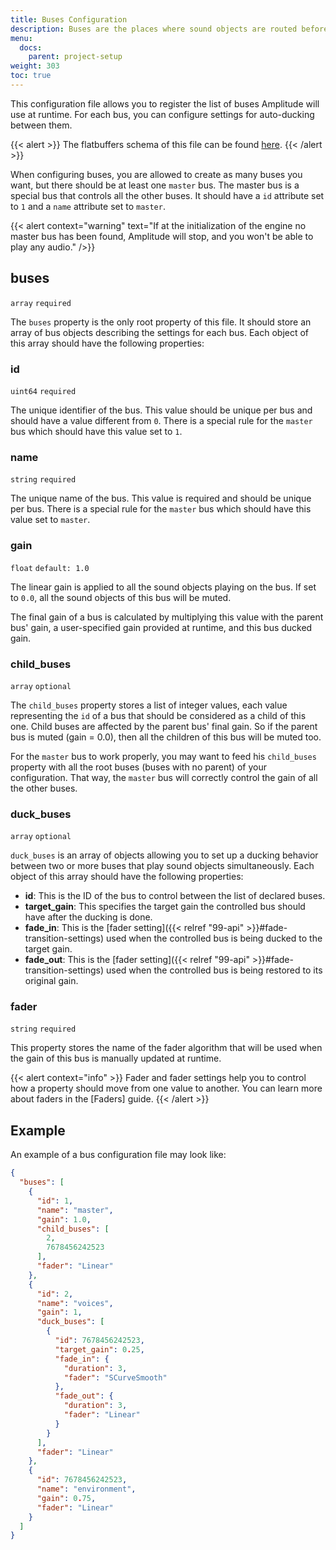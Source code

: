 ```yaml
---
title: Buses Configuration
description: Buses are the places where sound objects are routed before being processed by the mixer. This page contains details about how to configure buses for your project.
menu:
  docs:
    parent: project-setup
weight: 303
toc: true
---
```


This configuration file allows you to register the list of buses Amplitude will use at runtime. For each bus, you can configure settings for auto-ducking between them.

{{< alert >}}
The flatbuffers schema of this file can be found [here](https://github.com/AmplitudeAudio/sdk/blob/main/schemas/buses_definition.fbs).
{{< /alert >}}

When configuring buses, you are allowed to create as many buses you want, but there should be at least one `master` bus. The master bus is a special bus that controls all the other buses. It should have a `id` attribute set to `1` and a `name` attribute set to `master`.

{{< alert context="warning" text="If at the initialization of the engine no master bus has been found, Amplitude will stop, and you won't be able to play any audio." />}}

## buses

`array` `required`

The `buses` property is the only root property of this file. It should store an array of bus objects describing the settings for each bus. Each object of this array should have the following properties:

### id

`uint64` `required`

The unique identifier of the bus. This value should be unique per bus and should have a value different from `0`. There is a special rule for the `master` bus which should have this value set to `1`.

### name

`string` `required`

The unique name of the bus. This value is required and should be unique per bus. There is a special rule for the `master` bus which should have this value set to `master`.

### gain

`float` `default: 1.0`

The linear gain is applied to all the sound objects playing on the bus. If set to `0.0`, all the sound objects of this bus will be muted.

The final gain of a bus is calculated by multiplying this value with the parent bus' gain, a user-specified gain provided at runtime, and this bus ducked gain.

### child_buses

`array` `optional`

The `child_buses` property stores a list of integer values, each value representing the `id` of a bus that should be considered as a child of this one. Child buses are affected by the parent bus' final gain. So if the parent bus is muted (gain = 0.0), then all the children of this bus will be muted too.

For the `master` bus to work properly, you may want to feed his `child_buses` property with all the root buses (buses with no parent) of your configuration. That way, the `master` bus will correctly control the gain of all the other buses.

### duck_buses

`array` `optional`

`duck_buses` is an array of objects allowing you to set up a ducking behavior between two or more buses that play sound objects simultaneously. Each object of this array should have the following properties:

- **id**: This is the ID of the bus to control between the list of declared buses.
- **target_gain**: This specifies the target gain the controlled bus should have after the ducking is done.
- **fade_in**: This is the [fader setting]({{< relref "99-api" >}}#fade-transition-settings) used when the controlled bus is being ducked to the target gain.
- **fade_out**: This is the [fader setting]({{< relref "99-api" >}}#fade-transition-settings) used when the controlled bus is being restored to its original gain.

### fader

`string` `required`

This property stores the name of the fader algorithm that will be used when the gain of this bus is manually updated at runtime.

{{< alert context="info" >}}
Fader and fader settings help you to control how a property should move from one value to another. You can learn more about faders in the [Faders] guide.
{{< /alert >}}

## Example

An example of a bus configuration file may look like:

```json {title="pc.buses.json"}
{
  "buses": [
    {
      "id": 1,
      "name": "master",
      "gain": 1.0,
      "child_buses": [
        2,
        7678456242523
      ],
      "fader": "Linear"
    },
    {
      "id": 2,
      "name": "voices",
      "gain": 1,
      "duck_buses": [
        {
          "id": 7678456242523,
          "target_gain": 0.25,
          "fade_in": {
            "duration": 3,
            "fader": "SCurveSmooth"
          },
          "fade_out": {
            "duration": 3,
            "fader": "Linear"
          }
        }
      ],
      "fader": "Linear"
    },
    {
      "id": 7678456242523,
      "name": "environment",
      "gain": 0.75,
      "fader": "Linear"
    }
  ]
}
```
